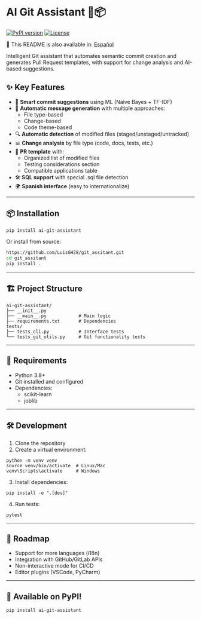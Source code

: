 # AI Git Assistant 🤖📦

[![PyPI version](https://img.shields.io/pypi/v/ai-git-assistant)](https://pypi.org/project/ai-git-assistant/)
[![License](https://img.shields.io/badge/license-MIT-blue.svg)](https://file+.vscode-resource.vscode-cdn.net/Users/macbook/Documents/gitAssistant/LICENSE)

📄 This README is also available in: [Español](README.es.md)

Intelligent Git assistant that automates semantic commit creation and generates Pull Request templates, with support for change analysis and AI-based suggestions.

## ✨ Key Features

- 🧠 **Smart commit suggestions** using ML (Naive Bayes + TF-IDF)
- 📝 **Automatic message generation** with multiple approaches:
  - File type-based
  - Change-based
  - Code theme-based
- 🔍 **Automatic detection** of modified files (staged/unstaged/untracked)
- 📊 **Change analysis** by file type (code, docs, tests, etc.)
- 📑 **PR template** with:
  - Organized list of modified files
  - Testing considerations section
  - Compatible applications table
- 🛠️ **SQL support** with special .sql file detection
- 🌍 **Spanish interface** (easy to internationalize)

---

## 📦 Installation

```bash
pip install ai-git-assistant
```

Or install from source:

```bash
https://github.com/LuisGH28/git_assitant.git
cd git_assitant
pip install .
```

---

## 🏗️ Project Structure

```
ai-git-assistant/
├── __init__.py
├── __main__.py            # Main logic
├── requirements.txt       # Dependencies
tests/
├── tests_cli.py           # Interface tests
└── tests_git_utils.py     # Git functionality tests

```

---

## 📌 Requirements

* Python 3.8+
* Git installed and configured
* Dependencies:
  * scikit-learn
  * joblib

---

## 🛠️ Development

1. Clone the repository
2. Create a virtual environment:

```
python -m venv venv
source venv/bin/activate  # Linux/Mac
venv\Scripts\activate     # Windows
```

3. Install dependencies:

```
pip install -e ".[dev]"
```

4. Run tests:

```
pytest
```

---

## 🤖 Roadmap

* Support for more languages (i18n)
* Integration with GitHub/GitLab APIs
* Non-interactive mode for CI/CD
* Editor plugins (VSCode, PyCharm)

---

## 🎉 Available on PyPI!

```
pip install ai-git-assistant
```

